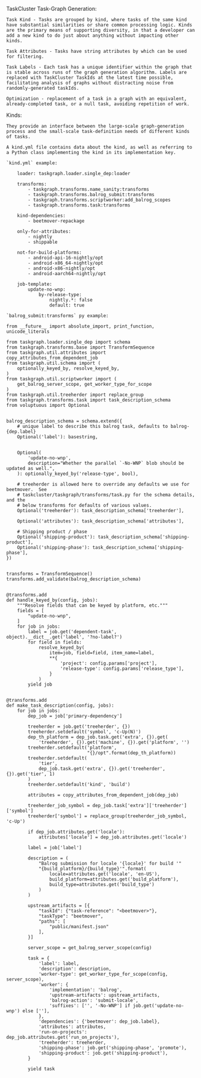 TaskCluster Task-Graph Generation:

    Task Kind - Tasks are grouped by kind, where tasks of the same kind have substantial similarities or share common processing logic. Kinds are the primary means of supporting diversity, in that a developer can add a new kind to do just about anything without impacting other kinds.

    Task Attributes - Tasks have string attributes by which can be used for filtering. 

    Task Labels - Each task has a unique identifier within the graph that is stable across runs of the graph generation algorithm. Labels are replaced with TaskCluster TaskIds at the latest time possible, facilitating analysis of graphs without distracting noise from randomly-generated taskIds.

    Optimization - replacement of a task in a graph with an equivalent, already-completed task, or a null task, avoiding repetition of work.

Kinds:

    They provide an interface between the large-scale graph-generation process and the small-scale task-definition needs of different kinds of tasks. 

    A kind.yml file contains data about the kind, as well as referring to a Python class implementing the kind in its implementation key.

    `kind.yml` example:


```
    loader: taskgraph.loader.single_dep:loader

    transforms:
        - taskgraph.transforms.name_sanity:transforms
        - taskgraph.transforms.balrog_submit:transforms
        - taskgraph.transforms.scriptworker:add_balrog_scopes
        - taskgraph.transforms.task:transforms

    kind-dependencies:
        - beetmover-repackage

    only-for-attributes:
        - nightly
        - shippable

    not-for-build-platforms:
        - android-api-16-nightly/opt
        - android-x86_64-nightly/opt
        - android-x86-nightly/opt
        - android-aarch64-nightly/opt

    job-template:
        update-no-wnp:
            by-release-type:
                nightly.*: false
                default: true
```

    `balrog_submit:transforms` py example:

```
from __future__ import absolute_import, print_function, unicode_literals

from taskgraph.loader.single_dep import schema
from taskgraph.transforms.base import TransformSequence
from taskgraph.util.attributes import copy_attributes_from_dependent_job
from taskgraph.util.schema import (
    optionally_keyed_by, resolve_keyed_by,
)
from taskgraph.util.scriptworker import (
    get_balrog_server_scope, get_worker_type_for_scope
)
from taskgraph.util.treeherder import replace_group
from taskgraph.transforms.task import task_description_schema
from voluptuous import Optional


balrog_description_schema = schema.extend({
    # unique label to describe this balrog task, defaults to balrog-{dep.label}
    Optional('label'): basestring,


    Optional(
        'update-no-wnp',
        description="Whether the parallel `-No-WNP` blob should be updated as well.",
    ): optionally_keyed_by('release-type', bool),

    # treeherder is allowed here to override any defaults we use for beetmover.  See
    # taskcluster/taskgraph/transforms/task.py for the schema details, and the
    # below transforms for defaults of various values.
    Optional('treeherder'): task_description_schema['treeherder'],

    Optional('attributes'): task_description_schema['attributes'],

    # Shipping product / phase
    Optional('shipping-product'): task_description_schema['shipping-product'],
    Optional('shipping-phase'): task_description_schema['shipping-phase'],
})


transforms = TransformSequence()
transforms.add_validate(balrog_description_schema)


@transforms.add
def handle_keyed_by(config, jobs):
    """Resolve fields that can be keyed by platform, etc."""
    fields = [
        "update-no-wnp",
    ]
    for job in jobs:
        label = job.get('dependent-task', object).__dict__.get('label', '?no-label?')
        for field in fields:
            resolve_keyed_by(
                item=job, field=field, item_name=label,
                **{
                    'project': config.params['project'],
                    'release-type': config.params['release_type'],
                }
            )
        yield job


@transforms.add
def make_task_description(config, jobs):
    for job in jobs:
        dep_job = job['primary-dependency']

        treeherder = job.get('treeherder', {})
        treeherder.setdefault('symbol', 'c-Up(N)')
        dep_th_platform = dep_job.task.get('extra', {}).get(
            'treeherder', {}).get('machine', {}).get('platform', '')
        treeherder.setdefault('platform',
                              "{}/opt".format(dep_th_platform))
        treeherder.setdefault(
            'tier',
            dep_job.task.get('extra', {}).get('treeherder', {}).get('tier', 1)
        )
        treeherder.setdefault('kind', 'build')

        attributes = copy_attributes_from_dependent_job(dep_job)

        treeherder_job_symbol = dep_job.task['extra']['treeherder']['symbol']
        treeherder['symbol'] = replace_group(treeherder_job_symbol, 'c-Up')

        if dep_job.attributes.get('locale'):
            attributes['locale'] = dep_job.attributes.get('locale')

        label = job['label']

        description = (
            "Balrog submission for locale '{locale}' for build '"
            "{build_platform}/{build_type}'".format(
                locale=attributes.get('locale', 'en-US'),
                build_platform=attributes.get('build_platform'),
                build_type=attributes.get('build_type')
            )
        )

        upstream_artifacts = [{
            "taskId": {"task-reference": "<beetmover>"},
            "taskType": "beetmover",
            "paths": [
                "public/manifest.json"
            ],
        }]

        server_scope = get_balrog_server_scope(config)

        task = {
            'label': label,
            'description': description,
            'worker-type': get_worker_type_for_scope(config, server_scope),
            'worker': {
                'implementation': 'balrog',
                'upstream-artifacts': upstream_artifacts,
                'balrog-action': 'submit-locale',
                'suffixes': ['', '-No-WNP'] if job.get('update-no-wnp') else [''],
            },
            'dependencies': {'beetmover': dep_job.label},
            'attributes': attributes,
            'run-on-projects': dep_job.attributes.get('run_on_projects'),
            'treeherder': treeherder,
            'shipping-phase': job.get('shipping-phase', 'promote'),
            'shipping-product': job.get('shipping-product'),
        }

        yield task

```

